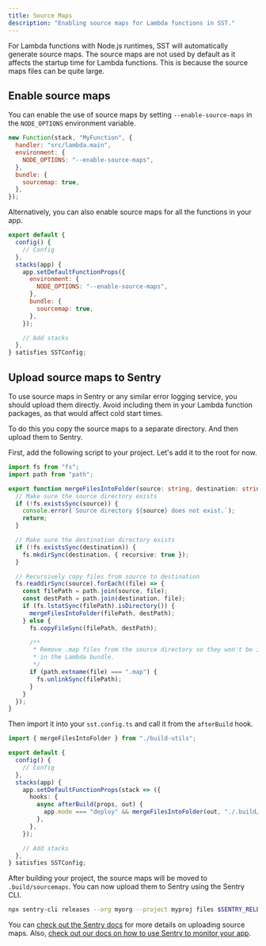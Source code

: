 ```yaml
---
title: Source Maps
description: "Enabling source maps for Lambda functions in SST."
---
```


For Lambda functions with Node.js runtimes, SST will automatically generate source maps. The source maps are not used by default as it affects the startup time for Lambda functions. This is because the source maps files can be quite large.

## Enable source maps

You can enable the use of source maps by setting `--enable-source-maps` in the `NODE_OPTIONS` environment variable.

```js {4,6-8}
new Function(stack, "MyFunction", {
  handler: "src/lambda.main",
  environment: {
    NODE_OPTIONS: "--enable-source-maps",
  },
  bundle: {
    sourcemap: true,
  },
});
```

Alternatively, you can also enable source maps for all the functions in your app.

```js title="sst.config.ts" {8,10-12}
export default {
  config() {
    // Config
  },
  stacks(app) {
    app.setDefaultFunctionProps({
      environment: {
        NODE_OPTIONS: "--enable-source-maps",
      },
      bundle: {
        sourcemap: true,
      },
    });

    // Add stacks
  },
} satisfies SSTConfig;
```

## Upload source maps to Sentry

To use source maps in Sentry or any similar error logging service, you should upload them directly. Avoid including them in your Lambda function packages, as that would affect cold start times.

To do this you copy the source maps to a separate directory. And then upload them to Sentry.

First, add the following script to your project. Let's add it to the root for now.

```ts title="build-utils.ts"
import fs from "fs";
import path from "path";

export function mergeFilesIntoFolder(source: string, destination: string) {
  // Make sure the source directory exists
  if (!fs.existsSync(source)) {
    console.error(`Source directory ${source} does not exist.`);
    return;
  }

  // Make sure the destination directory exists
  if (!fs.existsSync(destination)) {
    fs.mkdirSync(destination, { recursive: true });
  }

  // Recursively copy files from source to destination
  fs.readdirSync(source).forEach((file) => {
    const filePath = path.join(source, file);
    const destPath = path.join(destination, file);
    if (fs.lstatSync(filePath).isDirectory()) {
      mergeFilesIntoFolder(filePath, destPath);
    } else {
      fs.copyFileSync(filePath, destPath);

      /**
       * Remove .map files from the source directory so they won't be included
       * in the Lambda bundle.
       */
      if (path.extname(file) === ".map") {
        fs.unlinkSync(filePath);
      }
    }
  });
}
```

Then import it into your `sst.config.ts` and call it from the `afterBuild` hook.

```ts title="sst.config.ts"
import { mergeFilesIntoFolder } from "./build-utils";

export default {
  config() {
    // Config
  },
  stacks(app) {
    app.setDefaultFunctionProps(stack => ({
      hooks: {
        async afterBuild(props, out) {
          app.mode === "deploy" && mergeFilesIntoFolder(out, "./.build/sourcemaps");
        },
      },
    });

    // Add stacks
  },
} satisfies SSTConfig;
```

After building your project, the source maps will be moved to `.build/sourcemaps`. You can now upload them to Sentry using the Sentry CLI.

```bash
npx sentry-cli releases --org myorg --project myproj files $SENTRY_RELEASE upload-sourcemaps .build/sourcemaps
```

You can [check out the Sentry docs](https://docs.sentry.io/platforms/javascript/sourcemaps/uploading/typescript/) for more details on uploading source maps. Also, [check out our docs on how to use Sentry to monitor your app](./monitoring.md#sentry).
